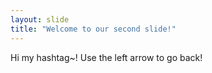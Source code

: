 ```yaml
---
layout: slide
title: "Welcome to our second slide!"
---
```

Hi my hashtag~!
Use the left arrow to go back!
